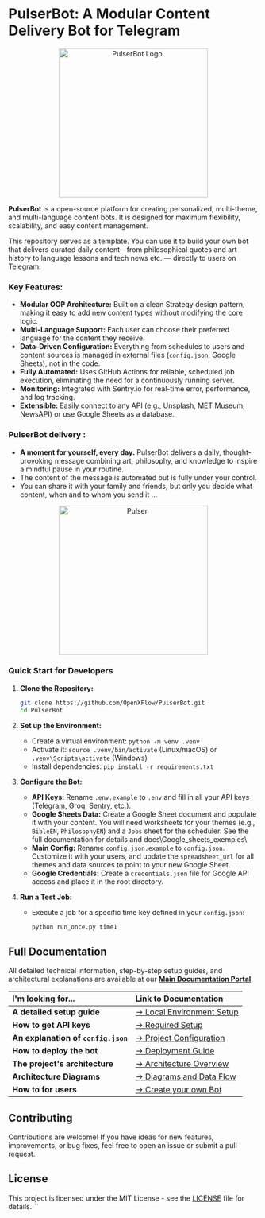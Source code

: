 # PulserBot: A Modular Content Delivery Bot for Telegram

<p align="center">
  <img src="docs/assets/PulserBotLogo.gif" alt="PulserBot Logo" width="300">
</p>

**PulserBot** is a open-source platform for creating personalized, multi-theme, and multi-language content bots. It is designed for maximum flexibility, scalability, and easy content management.

This repository serves as a template. You can use it to build your own bot that delivers curated daily content—from philosophical quotes and art history to language lessons and tech news etc. — directly to users on Telegram.

### Key Features:
-   **Modular OOP Architecture:** Built on a clean Strategy design pattern, making it easy to add new content types without modifying the core logic.
-   **Multi-Language Support:** Each user can choose their preferred language for the content they receive.
-   **Data-Driven Configuration:** Everything from schedules to users and content sources is managed in external files (`config.json`, Google Sheets), not in the code.
-   **Fully Automated:** Uses GitHub Actions for reliable, scheduled job execution, eliminating the need for a continuously running server.
-   **Monitoring:** Integrated with Sentry.io for real-time error, performance, and log tracking.
-   **Extensible:** Easily connect to any API (e.g., Unsplash, MET Museum, NewsAPI) or use Google Sheets as a database.
### PulserBot delivery :
-   **A moment for yourself, every day.**  PulserBot delivers a daily, thought-provoking message combining art, philosophy, and knowledge to inspire a mindful pause in your routine.
- The content of the message is automated but is fully under your control.
- You can share it with your family and friends, but only you decide what content, when and to whom you send it ...
  
<p align="center">
  <img src="docs/assets/promts.gif" alt="Pulser" width="300">
</p>

### Quick Start for Developers

1.  **Clone the Repository:**
    ```bash
    git clone https://github.com/OpenXFlow/PulserBot.git
    cd PulserBot
    ```
2.  **Set up the Environment:**
    *   Create a virtual environment: `python -m venv .venv`
    *   Activate it: `source .venv/bin/activate` (Linux/macOS) or `.venv\Scripts\activate` (Windows)
    *   Install dependencies: `pip install -r requirements.txt`

3.  **Configure the Bot:**
    *   **API Keys:** Rename `.env.example` to `.env` and fill in all your API keys (Telegram, Groq, Sentry, etc.).
    *   **Google Sheets Data:** Create a Google Sheet document and populate it with your content. You will need worksheets for your themes (e.g., `BibleEN`, `PhilosophyEN`) and a `Jobs` sheet for the scheduler. See the full documentation for details and docs\Google_sheets_exemples\
    *   **Main Config:** Rename `config.json.example` to `config.json`. Customize it with your users, and update the `spreadsheet_url` for all themes and data sources to point to your new Google Sheet.
    *   **Google Credentials:** Create a `credentials.json` file for Google API access and place it in the root directory.

4.  **Run a Test Job:**
    *   Execute a job for a specific time key defined in your `config.json`:
        ```bash
        python run_once.py time1
        ```


## Full Documentation

All detailed technical information, step-by-step setup guides, and architectural explanations are available at our **[Main Documentation Portal](https://openxflow.github.io/PulserBot/)**.

| I'm looking for... | Link to Documentation |
| :--- | :--- |
| **A detailed setup guide** | [→ Local Environment Setup](https://openxflow.github.io/PulserBot/#local-setup) |
| **How to get API keys** | [→ Required Setup](https://openxflow.github.io/PulserBot/#setup-reqs) |
| **An explanation of `config.json`** | [→ Project Configuration](https://openxflow.github.io/PulserBot/#config-project) |
| **How to deploy the bot** | [→ Deployment Guide](https://openxflow.github.io/PulserBot/#deployment) |
| **The project's architecture** | [→ Architecture Overview](https://openxflow.github.io/PulserBot/#overview) |
| **Architecture Diagrams** | [→ Diagrams and Data Flow](docs/assets/bot_flow.md) |
| **How to for users** | [→ Create your own Bot](docs/how_to/Guide_to_Creating_and_Operating_Your_Own_Bot.md) |


## Contributing

Contributions are welcome! If you have ideas for new features, improvements, or bug fixes, feel free to open an issue or submit a pull request.

## License

This project is licensed under the MIT License - see the [LICENSE](LICENSE) file for details.```